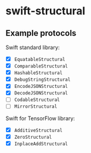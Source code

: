 # swift-structural 

## Example protocols

Swift standard library:

- [x] `EquatableStructural`
- [X] `ComparableStructural`
- [x] `HashableStructural`
- [x] `DebugStringStructural`
- [x] `EncodeJSONStructural`
- [x] `DecodeJSONStructural`
- [ ] `CodableStructural`
- [ ] `MirrorStructural`

Swift for TensorFlow library:

- [x] `AdditiveStructural`
- [x] `ZeroStructural`
- [x] `InplaceAddStructural`
